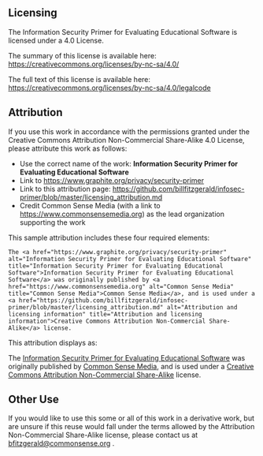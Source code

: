 ## Licensing

The Information Security Primer for Evaluating Educational Software is licensed under a  4.0 License.

The summary of this license is available here: https://creativecommons.org/licenses/by-nc-sa/4.0/

The full text of this license is available here: https://creativecommons.org/licenses/by-nc-sa/4.0/legalcode

## Attribution

If you use this work in accordance with the permissions granted under the Creative Commons Attribution Non-Commercial Share-Alike 4.0 License, please attribute this work as follows:

* Use the correct name of the work: **Information Security Primer for Evaluating Educational Software**
* Link to https://www.graphite.org/privacy/security-primer
* Link to this attribution page: https://github.com/billfitzgerald/infosec-primer/blob/master/licensing_attribution.md
* Credit Common Sense Media (with a link to https://www.commonsensemedia.org) as the lead organization supporting the work

This sample attribution includes these four required elements:

    The <a href="https://www.graphite.org/privacy/security-primer" alt="Information Security Primer for Evaluating Educational Software" title="Information Security Primer for Evaluating Educational Software">Information Security Primer for Evaluating Educational Software</a> was originally published by <a href="https://www.commonsensemedia.org" alt="Common Sense Media" title="Common Sense Media">Common Sense Media</a>, and is used under a <a href="https://github.com/billfitzgerald/infosec-primer/blob/master/licensing_attribution.md" alt="Attribution and licensing information" title="Attribution and licensing information">Creative Commons Attribution Non-Commercial Share-Alike</a> license.


This attribution displays as:

The <a href="https://www.graphite.org/privacy/security-primer" alt="Information Security Primer for Evaluating Educational Software" title="Information Security Primer for Evaluating Educational Software">Information Security Primer for Evaluating Educational Software</a> was originally published by <a href="https://www.commonsensemedia.org" alt="Common Sense Media" title="Common Sense Media">Common Sense Media</a>, and is used under a <a href="https://github.com/billfitzgerald/infosec-primer/blob/master/licensing_attribution.md" alt="Attribution and licensing information" title="Attribution and licensing information">Creative Commons Attribution Non-Commercial Share-Alike</a> license.

## Other Use

If you would like to use this some or all of this work in a derivative work, but are unsure if this reuse would fall under the terms allowed by the Attribution Non-Commercial Share-Alike license, please contact us at bfitzgerald@commonsense.org .
